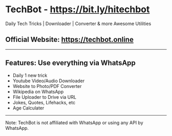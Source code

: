 # TechBot - https://bit.ly/hitechbot
Daily Tech Tricks | Downloader | Converter & more Awesome Utilities

## Official Website: https://techbot.online
--------------------


Features: Use everything via WhatsApp
--------

* Daily 1 new trick
* Youtube Video/Audio Downloader
* Website to Photo/PDF Converter
* Wikipedia on WhatsApp
* File Uploader to Drive via URL
* Jokes, Quotes, Lifehacks, etc
* Age Calculater
---

Note: TechBot is not affiliated with WhatsApp or using any API by WhatsApp.


